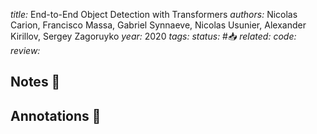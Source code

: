 *title:* End-to-End Object Detection with Transformers
*authors:* Nicolas Carion, Francisco Massa, Gabriel Synnaeve, Nicolas Usunier, Alexander Kirillov, Sergey Zagoruyko
*year:* 2020
*tags:* 
*status:* #📥
*related:*
*code:*
*review:*

## Notes 📍

## Annotations 📖